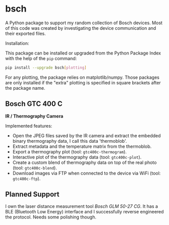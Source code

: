 # bsch

A Python package to support my random collection of Bosch devices.
Most of this code was created by investigating the device communication
and their exported files.

Installation:

This package can be installed or upgraded from the Python Package Index
with the help of the `pip` command:

```sh
pip install --upgrade bsch[plotting]
```

For any plotting, the package relies on matplotlib/numpy.
Those packages are only installed if the "extra" plotting
is specified in square brackets after the package name.

## Bosch GTC 400 C

**IR / Thermography Camera**

Implemented features:

* Open the JPEG files saved by the IR camera and
  extract the embedded binary thermography data,
  I call this data 'thermoblob'.
* Extract metadata and the temperature matrix from
  the thermoblob.
* Export a thermography plot (tool: `gtc400c-thermogram`).
* Interactive plot of the thermography data (tool: `gtc400c-plot`).
* Create a custom blend of thermography data on top
  of the real photo (tool: `gtc400c-blend`).
* Download images via FTP when connected to the device
  via WiFi (tool: `gtc400c-ftp`).

## Planned Support

I own the laser distance measurement tool *Bosch GLM 50-27 CG*.
It has a BLE (Bluetooth Low Energy) interface and I successfully
reverse engineered the protocol. Needs some polishing though.

